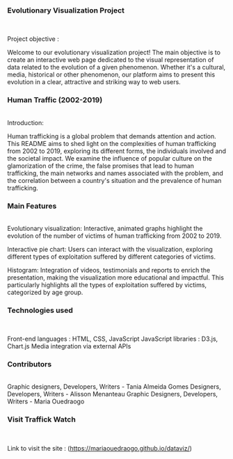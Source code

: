 
### Evolutionary Visualization Project
<br>

Project objective :

Welcome to our evolutionary visualization project! The main objective is to create an interactive web page dedicated to the visual representation of data related to the evolution of a given phenomenon. Whether it's a cultural, media, historical or other phenomenon, our platform aims to present this evolution in a clear, attractive and striking way to web users.
<br>


### Human Traffic (2002-2019)
<br>
Introduction:
<br>

Human trafficking is a global problem that demands attention and action. This README aims to shed light on the complexities of human trafficking from 2002 to 2019, exploring its different forms, the individuals involved and the societal impact. We examine the influence of popular culture on the glamorization of the crime, the false promises that lead to human trafficking, the main networks and names associated with the problem, and the correlation between a country's situation and the prevalence of human trafficking.
<br>


### Main Features
<br>
Evolutionary visualization: Interactive, animated graphs highlight the evolution of the number of victims of human trafficking from 2002 to 2019.

Interactive pie chart: Users can interact with the visualization, exploring different types of exploitation suffered by different categories of victims.

Histogram: Integration of videos, testimonials and reports to enrich the presentation, making the visualization more educational and impactful. This particularly highlights all the types of exploitation suffered by victims, categorized by age group.
<br>


### Technologies used
<br>

Front-end languages : HTML, CSS, JavaScript
JavaScript libraries : D3.js, Chart.js
Media integration via external APIs
 <br>

### Contributors

<br>
Graphic designers, Developers, Writers - Tania Almeida Gomes
Designers, Developers, Writers - Alisson Menanteau
Graphic Designers, Developers, Writers - Maria Ouedraogo
<br>

### Visit Traffick Watch
<br>

Link to visit the site : (https://mariaouedraogo.github.io/dataviz/)
<br>